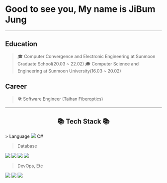 # Good to see you, My name is JiBum Jung
---
## Education

>🎓 Computer Convergence and Electronic Engineering at Sunmoon Graduate School(20.03 ~ 22.02)
>🎓 Computer Science and Engineering at Sunmoon University(16.03 ~ 20.02)

## Career

> 🛠 Software Engineer (Taihan Fiberoptics)
---

<h2 align="center">📚 Tech Stack 📚</h3>
> Language

<img src="https://img.shields.io/badge/-python-blue"/>
C#

> Database

<img src="https://img.shields.io/badge/-mysql-red"/> <img src="https://img.shields.io/badge/-MsSql-red"/> <img src="https://img.shields.io/badge/-Oracle-red"/> <img src="https://img.shields.io/badge/-mariaDB-red"/>

> DevOps, Etc

<img src="https://img.shields.io/badge/-Github-green"/> <img src="https://img.shields.io/badge/-Docker-green"/> <img src="https://img.shields.io/badge/-vscode-green"/>

<!--
**JungJiBum/JungJiBum** is a ✨ _special_ ✨ repository because its `README.md` (this file) appears on your GitHub profile.

Here are some ideas to get you started:

- 🔭 I’m currently working on ...
- 🌱 I’m currently learning ...
- 👯 I’m looking to collaborate on ...
- 🤔 I’m looking for help with ...
- 💬 Ask me about ...
- 📫 How to reach me: ...
- 😄 Pronouns: ...
- ⚡ Fun fact: ...
-->
